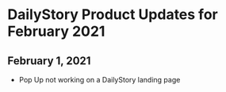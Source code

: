 # DailyStory Product Updates for February 2021

## February 1, 2021
* Pop Up not working on a DailyStory landing page
